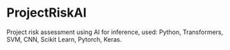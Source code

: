 # ProjectRiskAI
Project risk assessment using AI for inference, used: Python, Transformers, SVM, CNN, Scikit Learn, Pytorch, Keras.
